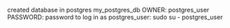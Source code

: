 created database in postgres
my_postgres_db
OWNER: postgres_user
PASSWORD: password
to log in as postgres_user: sudo su - postgres_user

